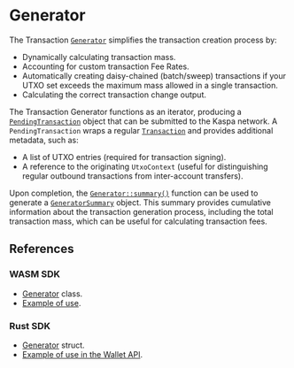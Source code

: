 # Generator

The Transaction [`Generator`](https://kaspa.aspectron.org/docs/classes/Generator.html) simplifies the transaction creation process by:

- Dynamically calculating transaction mass.
- Accounting for custom transaction Fee Rates.
- Automatically creating daisy-chained (batch/sweep) transactions if your UTXO set exceeds the maximum mass allowed in a single transaction.
- Calculating the correct transaction change output.

The Transaction Generator functions as an iterator, producing a [`PendingTransaction`](./infrastructure/pending-transaction.md) object that can be submitted to the Kaspa network. A `PendingTransaction` wraps a regular [`Transaction`](https://kaspa.aspectron.org/docs/classes/Transaction.html) and provides additional metadata, such as:

- A list of UTXO entries (required for transaction signing).
- A reference to the originating `UtxoContext` (useful for distinguishing regular outbound transactions from inter-account transfers).

Upon completion, the [`Generator::summary()`](https://kaspa.aspectron.org/docs/classes/Generator.html#summary) function can be used to generate a [`GeneratorSummary`](./infrastructure/generator-summary.md) object. This summary provides cumulative information about the transaction generation process, including the total transaction mass, which can be useful for calculating transaction fees.

## References

### WASM SDK

- [Generator](https://kaspa.aspectron.org/docs/classes/Generator.html) class.
- [Example of use](https://github.com/kaspanet/rusty-kaspa/blob/master/wasm/examples/nodejs/javascript/transactions/utxo-context-generator.js).

### Rust SDK

- [Generator](https://docs.rs/kaspa-wallet-core/latest/kaspa_wallet_core/tx/generator/generator/index.html) struct.
- [Example of use in the Wallet API](https://github.com/kaspanet/rusty-kaspa/blob/master/wallet/core/src/account/mod.rs#L334).

